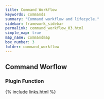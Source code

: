 ```yaml
---
title: Command Workflow
keywords: commands
summary: "Command workflow and lifecycle."
sidebar: framework_sidebar
permalink: command_workflow_03.html
simple_map: true
map_name: commandmap
box_number: 3
folder: command_workflow
---
```


## Command Worflow

### Plugin Function


{% include links.html %}
